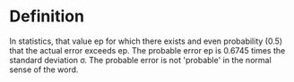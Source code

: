 # Definition

In statistics, that value ep for which there exists and even probability
(0.5) that the actual error exceeds ep. The probable error ep is 0.6745
times the standard deviation σ. The probable error is not 'probable' in
the normal sense of the word.
